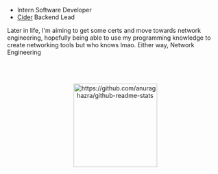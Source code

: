 - Intern Software Developer
- [Cider](https://cider.sh) Backend Lead

Later in life, I'm aiming to get some certs and move towards network engineering, hopefully being able to use my programming knowledge to create networking tools but who knows lmao. Either way, Network Engineering

<br />
<br />
<br />

<div align="center">
  <img align="center" height="195px" src="https://github-readme-stats.d3rpp.dev/api?username=d3rpp&show_icons=true&theme=gruvbox" alt="https://github.com/anuraghazra/github-readme-stats"/>
</div>

<br />
<br />
<br />
